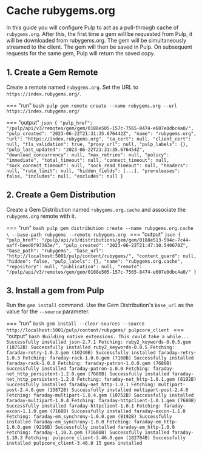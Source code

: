 # Cache rubygems.org 

In this guide you will configure Pulp to act as a pull-through cache of `rubygems.org`.
After this, the first time a gem will be requested from Pulp, it will be downloaded from rubygems.org.
The gem will be simultaneously streamed to the client.
The gem will then be saved in Pulp.
On subsequent requests for the same gem, Pulp will return the saved copy.

## 1. Create a Gem Remote

Create a remote named `rubygems.org`.
Set the URL to `https://index.rubygems.org/`.

=== "run"
    ```bash
    pulp gem remote create --name rubygems.org --url https://index.rubygems.org/
    ```

=== "output"
    ```json
    {
        "pulp_href": "/pulp/api/v3/remotes/gem/gem/0188e505-157c-7565-8474-e607e0dbc4a0/",
        "pulp_created": "2023-06-22T21:31:35.676442Z",
        "name": "rubygems.org",
        "url": "https://index.rubygems.org",
        "ca_cert": null,
        "client_cert": null,
        "tls_validation": true,
        "proxy_url": null,
        "pulp_labels": {},
        "pulp_last_updated": "2023-06-22T21:31:35.676454Z",
        "download_concurrency": null,
        "max_retries": null,
        "policy": "immediate",
        "total_timeout": null,
        "connect_timeout": null,
        "sock_connect_timeout": null,
        "sock_read_timeout": null,
        "headers": null,
        "rate_limit": null,
        "hidden_fields": [...],
        "prereleases": false,
        "includes": null,
        "excludes": null
    }
    ```

## 2. Create a Gem Distribution

Create a Gem Distribution named `rubygems.org.cache` and associate the `rubygems.org` remote with it.

=== "run"
    ```bash
    pulp gem distribution create --name rubygems.org.cache \
      --base-path rubygems --remote rubygems.org
    ```
=== "output"
    ```json
    {
      "pulp_href": "/pulp/api/v3/distributions/gem/gem/0188e513-594c-7c44-aaff-beed0f97363e/",
      "pulp_created": "2023-06-22T21:47:10.540670Z",
      "base_path": "rubygems",
      "base_url": "http://localhost:5001/pulp/content/rubygems/",
      "content_guard": null,
      "hidden": false,
      "pulp_labels": {},
      "name": "rubygems.org.cache",
      "repository": null,
      "publication": null,
      "remote": "/pulp/api/v3/remotes/gem/gem/0188e505-157c-7565-8474-e607e0dbc4a0/"
    }
    ```

## 3. Install a gem from Pulp

Run the `gem install` command.
Use the Gem Distribution's `base_url` as the value for the `--source` parameter.

=== "run"
    ```bash
    gem install --clear-sources --source http://localhost:5001/pulp/content/rubygems/ pulpcore_client
    ```
=== "output"
    ```bash
    Building native extensions. This could take a while...
    Successfully installed json-2.7.1
    Fetching: ruby2_keywords-0.0.5.gem (10752B)
    Successfully installed ruby2_keywords-0.0.5
    Fetching: faraday-retry-1.0.3.gem (10240B)
    Successfully installed faraday-retry-1.0.3
    Fetching: faraday-rack-1.0.0.gem (7168B)
    Successfully installed faraday-rack-1.0.0
    Fetching: faraday-patron-1.0.0.gem (7680B)
    Successfully installed faraday-patron-1.0.0
    Fetching: faraday-net_http_persistent-1.2.0.gem (7680B)
    Successfully installed faraday-net_http_persistent-1.2.0
    Fetching: faraday-net_http-1.0.1.gem (8192B)
    Successfully installed faraday-net_http-1.0.1
    Fetching: multipart-post-2.4.0.gem (15872B)
    Successfully installed multipart-post-2.4.0
    Fetching: faraday-multipart-1.0.4.gem (10752B)
    Successfully installed faraday-multipart-1.0.4
    Fetching: faraday-httpclient-1.0.1.gem (7680B)
    Successfully installed faraday-httpclient-1.0.1
    Fetching: faraday-excon-1.1.0.gem (7168B)
    Successfully installed faraday-excon-1.1.0
    Fetching: faraday-em_synchrony-1.0.0.gem (8192B)
    Successfully installed faraday-em_synchrony-1.0.0
    Fetching: faraday-em_http-1.0.0.gem (9216B)
    Successfully installed faraday-em_http-1.0.0
    Fetching: faraday-1.10.3.gem (71680B)
    Successfully installed faraday-1.10.3
    Fetching: pulpcore_client-3.46.0.gem (182784B)
    Successfully installed pulpcore_client-3.46.0
    15 gems installed
    ```